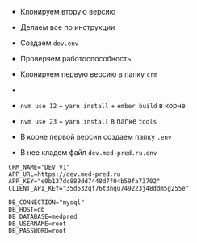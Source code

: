 - Клонируем вторую версию
- Делаем все по инструкции
- Создаем `dev.env`
- Проверяем работоспособность

- Клонируем первую версию в папку `crm`
- 
- `nvm use 12` + `yarn install` + `ember build` в корне
- `nvm use 23` + `yarn install` в папке `tools`

- В корне первой версии создаем папку `.env`
- В нее кладем файл `dev.med-pred.ru.env`
```env
CRM_NAME="DEV v1"
APP_URL=https://dev.med-pred.ru
APP_KEY="e0b137dc889dd7448d7f04b59fa73702"
CLIENT_API_KEY="35d632qf76t3nqu749223j48ddm5g255e"

DB_CONNECTION="mysql"
DB_HOST=db
DB_DATABASE=medpred
DB_USERNAME=root
DB_PASSWORD=root
```